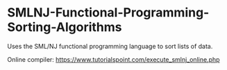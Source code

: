 # SMLNJ-Functional-Programming-Sorting-Algorithms
Uses the SML/NJ functional programming language to sort lists of data.

Online compiler: https://www.tutorialspoint.com/execute_smlnj_online.php
